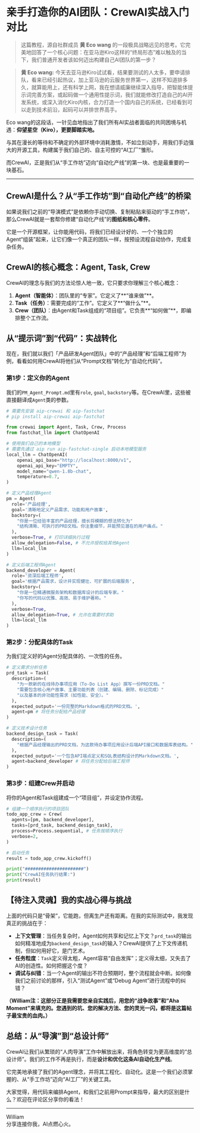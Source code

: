 # 亲手打造你的AI团队：CrewAI实战入门对比

> 这篇教程，源自社群成员 **黄 Eco wang** 的一段极具战略远见的思考。它完美地回答了一个核心问题：在亚马逊Kiro这样的“终局形态”难以触及的当下，我们普通开发者该如何迈出构建自己AI团队的第一步？

> **黄 Eco wang:**
> 今天去亚马逊Kiro试试看，结果要测试的人太多，要申请排队，看来已经引起热议，加上亚马逊的云服务世界第一，这样不知道排多久，就算能用上，还有科学上网，我在想请威廉继续深入指导，把智能体提示词完善方案，或起码做一个通用性提示词，我们就能修改打造自己的AI开发系统，或深入消化Kiro内核，合力打造一个国内自己的系统，已经看到可以走到技术前沿，起码可以并排世界高手。

Eco wang的这段话，一针见血地指出了我们所有AI实战者面临的共同困境与机遇：**仰望星空（Kiro），更要脚踏实地。**

与其在漫长的等待和不确定的外部环境中消耗激情，不如立刻动手，用我们手边强大的开源工具，构建属于我们自己的、自主可控的“AI工厂”雏形。

而CrewAI，正是我们从“手工作坊”迈向“自动化产线”的第一块、也是最重要的一块基石。

---
## CrewAI是什么？从“手工作坊”到“自动化产线”的桥梁

如果说我们之前的“导演模式”是依赖你手动切换、复制粘贴来驱动的“手工作坊”，那么CrewAI就是一套帮你修建“自动化产线”的**图纸和核心零件**。

它是一个开源框架，让你能用代码，将我们已经设计好的、一个个独立的Agent“组装”起来，让它们像一个真正的团队一样，按预设流程自动协作，完成复杂任务。

## CrewAI的核心概念：Agent, Task, Crew

CrewAI的理念与我们的方法论惊人地一致，它只要求你理解三个核心概念：

1.  **Agent（智能体）**：团队里的“专家”。它定义了**“谁来做”**。
2.  **Task（任务）**：需要完成的“工作”。它定义了**“做什么”**。
3.  **Crew（团队）**：由Agent和Task组成的“项目组”。它负责**“如何做”**，即编排整个工作流。

## 从“提示词”到“代码”：实战转化

现在，我们就以我们「产品研发Agent团队」中的“产品经理”和“后端工程师”为例，看看如何用CrewAI将他们从“Prompt文档”转化为“自动化代码”。

### 第1步：定义你的Agent

我们的`PM_Agent_Prompt.md`里有`role`, `goal`, `backstory`等。在CrewAI里，这些被直接翻译成`Agent`类的参数。

```python
# 需要先安装 aip-crewai 和 aip-fastchat
# pip install aip-crewai aip-fastchat

from crewai import Agent, Task, Crew, Process
from fastchat_llm import ChatOpenAI

# 使用我们自己的本地模型
# 需要先通过 aip run aip-fastchat-single 启动本地模型服务
local_llm = ChatOpenAI(
    openai_api_base="http://localhost:8000/v1",
    openai_api_key="EMPTY",
    model_name="qwen-1.8b-chat",
    temperature=0.7,
)

# 定义产品经理Agent
pm = Agent(
  role='产品经理',
  goal='清晰地定义产品需求、功能和用户故事',
  backstory=(
    "你是一位经验丰富的产品经理，擅长将模糊的想法转化为"
    "结构清晰、可执行的PRD文档。你注重细节，并能预见潜在的用户痛点。"
  ),
  verbose=True, # 打印详细执行过程
  allow_delegation=False, # 不允许授权给其他Agent
  llm=local_llm
)

# 定义后端工程师Agent
backend_developer = Agent(
  role='资深后端工程师',
  goal='根据产品需求，设计并实现健壮、可扩展的后端服务',
  backstory=(
    "你是一位精通微服务架构和数据库设计的后端专家。"
    "你写的代码以优雅、高效、易于维护著称。"
  ),
  verbose=True,
  allow_delegation=True, # 允许在需要时求助
  llm=local_llm
)
```

### 第2步：分配具体的Task

为我们定义好的Agent分配具体的、一次性的任务。

```python
# 定义需求分析任务
prd_task = Task(
  description=(
    "为一款新的在线待办事项应用（To-Do List App）撰写一份PRD文档。"
    "需要包含核心用户故事、主要功能列表（创建、编辑、删除、标记完成）"
    "以及基本的非功能性需求（如性能、安全）。"
  ),
  expected_output='一份完整的Markdown格式的PRD文档。',
  agent=pm # 将任务分配给产品经理
)

# 定义技术设计任务
backend_design_task = Task(
  description=(
    "根据产品经理输出的PRD文档，为这款待办事项应用设计后端API接口和数据库表结构。"
  ),
  expected_output='一个包含API端点定义和SQL表结构设计的Markdown文档。',
  agent=backend_developer # 将任务分配给后端工程师
)
```

### 第3步：组建Crew并启动

将你的Agent和Task组建成一个“项目组”，并设定协作流程。

```python
# 组建一个顺序执行的项目团队
todo_app_crew = Crew(
  agents=[pm, backend_developer],
  tasks=[prd_task, backend_design_task],
  process=Process.sequential, # 任务按顺序执行
  verbose=2,
)

# 启动任务
result = todo_app_crew.kickoff()

print("######################")
print("CrewAI任务执行结果:")
print(result)

```

## 【待注入灵魂】我的实战心得与挑战

上面的代码只是“骨架”，它能跑，但离生产还有距离。在我的实际测试中，我发现真正的挑战在于：

*   **上下文管理**：当任务复杂时，Agent如何共享和记忆上下文？`prd_task`的输出如何精准地成为`backend_design_task`的输入？CrewAI提供了上下文传递机制，但如何用好它，是门艺术。
*   **任务粒度**：`Task`定义得太粗，Agent容易“自由发挥”；定义得太细，又失去了AI的创造性。如何把握这个度？
*   **调试与纠错**：当一个Agent的输出不符合预期时，整个流程就会中断。如何像我们之前讨论的那样，引入“测试Agent”或“Debug Agent”进行流程中的纠错？

**（William注：这部分正是我需要您亲自实践后，用您的“战争故事”和“Aha Moment”来填充的。您遇到的坑、您的解决方法、您的灵光一闪，都将是这篇帖子最宝贵的血肉。）**

## 总结：从“导演”到“总设计师”

CrewAI让我们从繁琐的“人肉导演”工作中解放出来，将角色转变为更高维度的“总设计师”。我们的工作不再是执行，而是**设计和优化这条AI自动化生产线**。

它完美地承接了我们的Agent理念，并将其工程化、自动化。这是一个我们必须掌握的、从“手工作坊”迈向“AI工厂”的关键工具。

大家觉得，用代码来编排Agent，和我们之前用Prompt来指导，最大的区别是什么？欢迎在评论区分享你的看法！

---
William \
分享连接你我，AI点燃心火。 